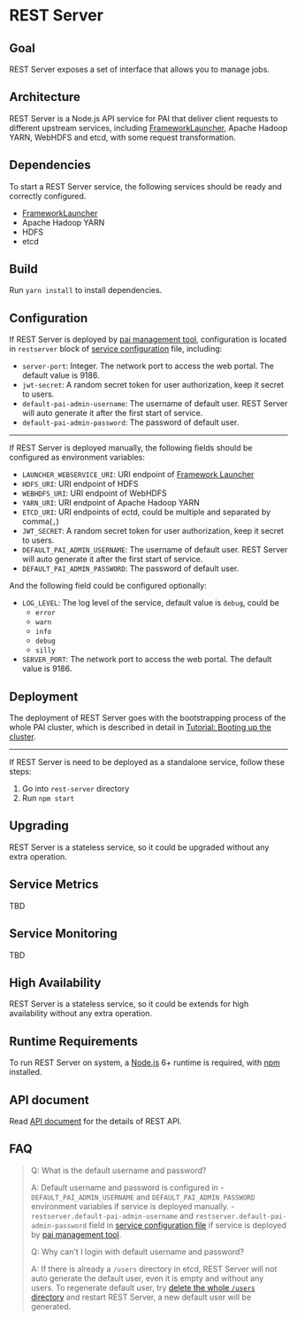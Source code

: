 <!--
  Copyright (c) Microsoft Corporation
  All rights reserved.

  MIT License

  Permission is hereby granted, free of charge, to any person obtaining a copy of this software and associated
  documentation files (the "Software"), to deal in the Software without restriction, including without limitation
  the rights to use, copy, modify, merge, publish, distribute, sublicense, and/or sell copies of the Software, and
  to permit persons to whom the Software is furnished to do so, subject to the following conditions:
  The above copyright notice and this permission notice shall be included in all copies or substantial portions of the Software.

  THE SOFTWARE IS PROVIDED *AS IS*, WITHOUT WARRANTY OF ANY KIND, EXPRESS OR IMPLIED, INCLUDING
  BUT NOT LIMITED TO THE WARRANTIES OF MERCHANTABILITY, FITNESS FOR A PARTICULAR PURPOSE AND
  NONINFRINGEMENT. IN NO EVENT SHALL THE AUTHORS OR COPYRIGHT HOLDERS BE LIABLE FOR ANY CLAIM,
  DAMAGES OR OTHER LIABILITY, WHETHER IN AN ACTION OF CONTRACT, TORT OR OTHERWISE, ARISING FROM,
  OUT OF OR IN CONNECTION WITH THE SOFTWARE OR THE USE OR OTHER DEALINGS IN THE SOFTWARE.
-->

# REST Server

## Goal

REST Server exposes a set of interface that allows you to manage jobs.

## Architecture

REST Server is a Node.js API service for PAI that deliver client requests to different upstream services, including [FrameworkLauncher](../frameworklauncher/README.md), Apache Hadoop YARN, WebHDFS and etcd, with some request transformation.

## Dependencies

To start a REST Server service, the following services should be ready and correctly configured.

* [FrameworkLauncher](../frameworklauncher/README.md)
* Apache Hadoop YARN
* HDFS
* etcd

## Build

Run `yarn install` to install dependencies.

## Configuration

If REST Server is deployed by [pai management tool](../pai-management), configuration is located in `restserver` block of [service configuration](../../examples/cluster-configuration/services-configuration.yaml) file, including:

* `server-port`: Integer. The network port to access the web portal. The default value is 9186.
* `jwt-secret`: A random secret token for user authorization, keep it secret to users.
* `default-pai-admin-username`: The username of default user. REST Server will auto generate it after the first start of service.
* `default-pai-admin-password`: The password of default user.

* * *

If REST Server is deployed manually, the following fields should be configured as environment variables:

* `LAUNCHER_WEBSERVICE_URI`: URI endpoint of [Framework Launcher](../frameworklauncher/README.md)
* `HDFS_URI`: URI endpoint of HDFS
* `WEBHDFS_URI`: URI endpoint of WebHDFS
* `YARN_URI`: URI endpoint of Apache Hadoop YARN
* `ETCD_URI`: URI endpoints of ectd, could be multiple and separated by comma(`,`)
* `JWT_SECRET`: A random secret token for user authorization, keep it secret to users.
* `DEFAULT_PAI_ADMIN_USERNAME`: The username of default user. REST Server will auto generate it after the first start of service.
* `DEFAULT_PAI_ADMIN_PASSWORD`: The password of default user.

And the following field could be configured optionally:

* `LOG_LEVEL`: The log level of the service, default value is `debug`, could be 
    * `error`
    * `warn`
    * `info`
    * `debug`
    * `silly`
* `SERVER_PORT`: The network port to access the web portal. The default value is 9186.

## Deployment

The deployment of REST Server goes with the bootstrapping process of the whole PAI cluster, which is described in detail in [Tutorial: Booting up the cluster](../pai-management/doc/customized-configuration.md).

* * *

If REST Server is need to be deployed as a standalone service, follow these steps:

1. Go into `rest-server` directory
2. Run `npm start`

## Upgrading

REST Server is a stateless service, so it could be upgraded without any extra operation.

## Service Metrics

TBD

## Service Monitoring

TBD

## High Availability

REST Server is a stateless service, so it could be extends for high availability without any extra operation.

## Runtime Requirements

To run REST Server on system, a [Node.js](https://nodejs.org) 6+ runtime is required, with [npm](https://www.npmjs.com/) installed.

## API document

Read [API document](./API.md) for the details of REST API.

## FAQ

> Q: What is the default username and password?
> 
> A: Default username and password is configured in - `DEFAULT_PAI_ADMIN_USERNAME` and `DEFAULT_PAI_ADMIN_PASSWORD` environment variables if service is deployed manually. - `restserver.default-pai-admin-username` and `restserver.default-pai-admin-password` field in [service configuration file](../../examples/cluster-configuration/services-configuration.yaml) if service is deployed by [pai management tool](../pai-management).
> 
> Q: Why can't I login with default username and password?
> 
> A: If there is already a `/users` directory in etcd, REST Server will not auto generate the default user, even it is empty and without any users. To regenerate default user, try [delete the whole `/users` directory](https://coreos.com/etcd/docs/latest/v2/api.html#deleting-a-directory) and restart REST Server, a new default user will be generated.